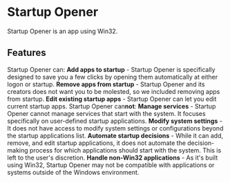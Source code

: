# Startup Opener

Startup Opener is an app using Win32.

## Features

Startup Opener can:
  **Add apps to startup** - Startup Opener is specifically designed to save you a few clicks by opening them automatically at either logon or startup.
  **Remove apps from startup** - Startup Opener and its creators does not want you to be molested, so we included removing apps from startup.
  **Edit existing startup apps** - Startup Opener can let you edit current startup apps.
Startup Opener can**not**:
  **Manage services** - Startup Opener cannot manage services that start with the system. It focuses specifically on user-defined startup applications.
  **Modify system settings** - It does not have access to modify system settings or configurations beyond the startup applications list.
  **Automate startup decisions** - While it can add, remove, and edit startup applications, it does not automate the decision-making process for which applications should start with the system. This is left to the   user's discretion.
  **Handle non-Win32 applications** - As it's built using Win32, Startup Opener may not be compatible with applications or systems outside of the Windows environment.
